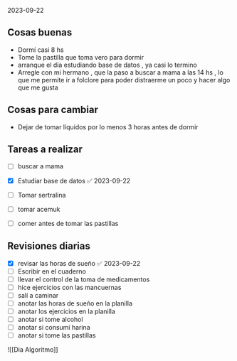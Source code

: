 
2023-09-22
## Cosas buenas
- Dormí casi 8 hs
- Tome la pastilla que toma vero para dormir
- arranque el día estudiando base de datos , ya casi lo termino
- Arregle con mi hermano , que la paso a buscar a mama a las 14 hs , lo que me permite ir a folclore para poder distraerme un poco y hacer algo que me gusta 
## Cosas para cambiar 
- Dejar de tomar líquidos por lo menos 3 horas antes de dormir 


## Tareas a realizar 
- [ ] buscar a mama
- [x] Estudiar base de datos ✅ 2023-09-22
- [ ] Tomar sertralina
- [ ] tomar acemuk
- [ ] comer antes de tomar las pastillas 


## Revisiones diarias
- [x] revisar las horas de sueño ✅ 2023-09-22
- [ ] Escribir en el cuaderno
- [ ] llevar el control de la toma de medicamentos
- [ ] hice ejercicios con las mancuernas 
- [ ] salí a caminar 
- [ ]  anotar las horas de sueño en la planilla
- [ ] anotar los ejercicios  en la planilla 
- [ ] anotar si tome alcohol 
- [ ] anotar si consumí harina 
- [ ] anotar si tome las pastillas 

![[Dia Algoritmo]]
